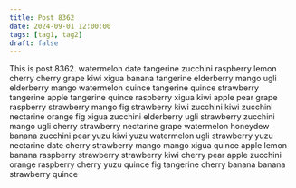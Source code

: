 ```yaml
---
title: Post 8362
date: 2024-09-01 12:00:00
tags: [tag1, tag2]
draft: false
---
```

This is post 8362.
watermelon
date
tangerine
zucchini
raspberry
lemon
cherry
cherry
grape
kiwi
xigua
banana
tangerine
elderberry
mango
ugli
elderberry
mango
watermelon
quince
tangerine
quince
strawberry
tangerine
apple
tangerine
quince
raspberry
xigua
kiwi
apple
pear
grape
raspberry
strawberry
mango
fig
strawberry
kiwi
zucchini
kiwi
zucchini
nectarine
orange
fig
xigua
zucchini
elderberry
ugli
strawberry
zucchini
mango
ugli
cherry
strawberry
nectarine
grape
watermelon
honeydew
banana
zucchini
pear
yuzu
kiwi
yuzu
watermelon
ugli
strawberry
yuzu
nectarine
date
cherry
strawberry
mango
mango
xigua
quince
apple
lemon
banana
raspberry
strawberry
strawberry
kiwi
cherry
pear
apple
zucchini
orange
raspberry
cherry
yuzu
quince
fig
tangerine
cherry
banana
banana
strawberry
quince
